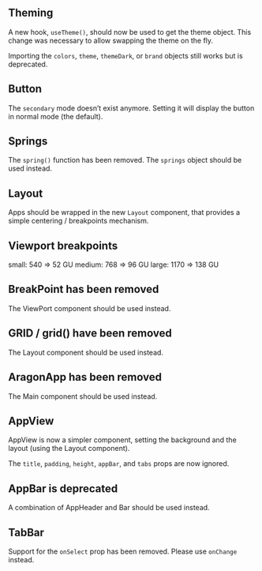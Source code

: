 ## Theming

A new hook, `useTheme()`, should now be used to get the theme object. This
change was necessary to allow swapping the theme on the fly.

Importing the `colors`, `theme`, `themeDark`, or `brand` objects still works but is deprecated.

## Button

The `secondary` mode doesn’t exist anymore. Setting it will display the button in normal mode (the default).

## Springs

The `spring()` function has been removed. The `springs` object should be used instead.

## Layout

Apps should be wrapped in the new `Layout` component, that provides a simple centering / breakpoints mechanism.

## Viewport breakpoints

small: 540 => 52 GU
medium: 768 => 96 GU
large: 1170 => 138 GU

## BreakPoint has been removed

The ViewPort component should be used instead.

## GRID / grid() have been removed

The Layout component should be used instead.

## AragonApp has been removed

The Main component should be used instead.

## AppView

AppView is now a simpler component, setting the background and the layout (using the Layout component).

The `title`, `padding`, `height`, `appBar`, and `tabs` props are now ignored.

## AppBar is deprecated

A combination of AppHeader and Bar should be used instead.

## TabBar

Support for the `onSelect` prop has been removed. Please use `onChange` instead.
